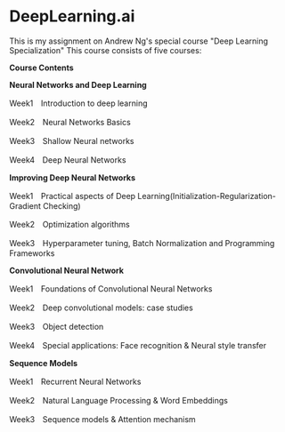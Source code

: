 # DeepLearning.ai
This is my assignment on Andrew Ng's special course "Deep Learning Specialization" This course consists of five courses:

<b>Course Contents</b>

<b>Neural Networks and Deep Learning</b>

Week1　Introduction to deep learning

Week2　Neural Networks Basics

Week3　Shallow Neural networks

Week4　Deep Neural Networks


<b>Improving Deep Neural Networks</b>
   
Week1　Practical aspects of Deep Learning(Initialization-Regularization-Gradient Checking)

Week2　Optimization algorithms

Week3　Hyperparameter tuning, Batch Normalization and Programming Frameworks


<b>Convolutional Neural Network</b>

Week1　Foundations of Convolutional Neural Networks

Week2　Deep convolutional models: case studies

Week3　Object detection

Week4　Special applications: Face recognition & Neural style transfer

<b>Sequence Models</b>

Week1　Recurrent Neural Networks

Week2　Natural Language Processing & Word Embeddings

Week3　Sequence models & Attention mechanism

  
